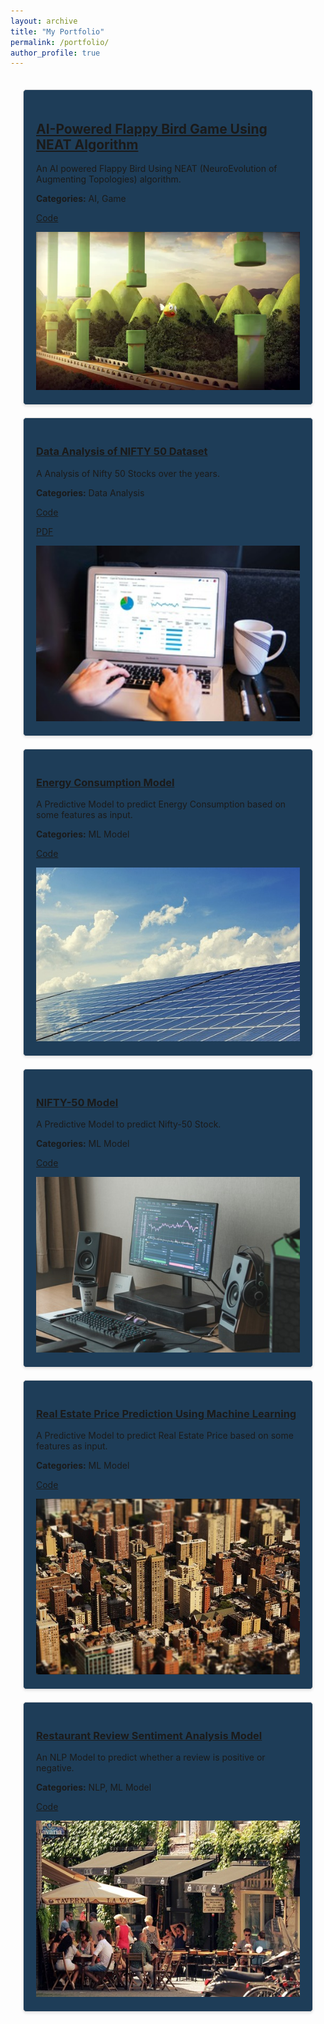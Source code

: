 ```yaml
---
layout: archive
title: "My Portfolio"
permalink: /portfolio/
author_profile: true
---
```


<!-- Grid Container for Portfolio -->
<div style="display: grid; grid-template-columns: repeat(auto-fill, minmax(300px, 1fr)); gap: 20px; padding: 20px;">
  <!-- First Project -->
  <div style="border: 1px solid #ddd; padding: 20px; background-color: #1E3D58; border-radius: 5px; box-shadow: 0 2px 4px rgba(0, 0, 0, 0.1);">
    <h2><a href="/posts/2024/07/AI-Powered Flappy Bird Game Using NEAT Algorithm/">AI-Powered Flappy Bird Game Using NEAT Algorithm</a></h2>
    <p>An AI powered Flappy Bird Using NEAT (NeuroEvolution of Augmenting Topologies) algorithm.</p>
    <p><strong>Categories:</strong> AI, Game</p>
    <p><a href="https://github.com/sourize/AI-Powered-Flappy-Bird-Game-Using-NEAT-Algorithm">Code</a></p>
    <img src='/images/Flappy3D.webp' alt="AI-Powered Flappy Bird Game" style="width:100%;">
  </div>

  <!-- Second Project -->
  <div style="border: 1px solid #ddd; padding: 20px; background-color: #1E3D58; border-radius: 5px; box-shadow: 0 2px 4px rgba(0, 0, 0, 0.1);">
    <h3><a href="/posts/2024/08/Data Analysis of Nifty 50/">Data Analysis of NIFTY 50 Dataset</a></h3>
    <p>A Analysis of Nifty 50 Stocks over the years.</p>
    <p><strong>Categories:</strong> Data Analysis</p>
    <p><a href="https://github.com/sourize/Data-Analysis-of-NIFTY-50-Dataset">Code</a></p>
    <p><a href="https://github.com/sourize/Data-Analysis-of-NIFTY-50-Dataset/blob/main/DataAnalysis_on_Nifty%2050.pdf">PDF</a></p>
    <img src='/images/DA.jpg' alt="Data Analysis of NIFTY 50 Dataset" style="width:100%;">
  </div>

  <!-- Third Project -->
  <div style="border: 1px solid #ddd; padding: 20px; background-color: #1E3D58; border-radius: 5px; box-shadow: 0 2px 4px rgba(0, 0, 0, 0.1);">
    <h3><a href="/posts/2024/07/Energy Consumption Model/">Energy Consumption Model</a></h3>
    <p>A Predictive Model to predict Energy Consumption based on some features as input.</p>
    <p><strong>Categories:</strong> ML Model</p>
    <p><a href="https://github.com/sourize/EnergyConsumption">Code</a></p>
    <img src='/images/Energy2.jpg' alt="Energy Consumption Model" style="width:100%;">
  </div>

  <!-- Fourth Project -->
  <div style="border: 1px solid #ddd; padding: 20px; background-color: #1E3D58; border-radius: 5px; box-shadow: 0 2px 4px rgba(0, 0, 0, 0.1);">
    <h3><a href="/posts/2024/05/The Nifty 50 Stock Prediction Using Machine Learning/">NIFTY-50 Model</a></h3>
    <p>A Predictive Model to predict Nifty-50 Stock.</p>
    <p><strong>Categories:</strong> ML Model</p>
    <p><a href="https://github.com/sourize/The-Nifty-50-Stock-Prediction-using-Machine-Learning">Code</a></p>
    <img src='/images/nift50epg.jpg' alt="NIFTY-50 Model" style="width:100%;">
  </div>

  <!-- Fifth Project -->
  <div style="border: 1px solid #ddd; padding: 20px; background-color: #1E3D58; border-radius: 5px; box-shadow: 0 2px 4px rgba(0, 0, 0, 0.1);">
    <h3><a href="/posts/2024/07/Real Estate Price Prediction Using Machine Learning/">Real Estate Price Prediction Using Machine Learning</a></h3>
    <p>A Predictive Model to predict Real Estate Price based on some features as input.</p>
    <p><strong>Categories:</strong> ML Model</p>
    <p><a href="https://github.com/sourize/Real-Estate-Price-Prediction-Using-Machine-Learning">Code</a></p>
    <img src='/images/RealEstate2.jpg' alt="Real Estate Price Prediction" style="width:100%;">
  </div>

  <!-- Sixth Project -->
  <div style="border: 1px solid #ddd; padding: 20px; background-color: #1E3D58; border-radius: 5px; box-shadow: 0 2px 4px rgba(0, 0, 0, 0.1);">
    <h3><a href="/posts/2024/07/Restaurant Review Sentiment Analysis Model/">Restaurant Review Sentiment Analysis Model</a></h3>
    <p>An NLP Model to predict whether a review is positive or negative.</p>
    <p><strong>Categories:</strong> NLP, ML Model</p>
    <p><a href="https://github.com/sourize/Restaurant-Review-Sentiment-Analysis-Model">Code</a></p>
    <img src='/images/Restaurant1.jpg' alt="Restaurant Review Sentiment Analysis" style="width:100%;">
  </div>
</div>